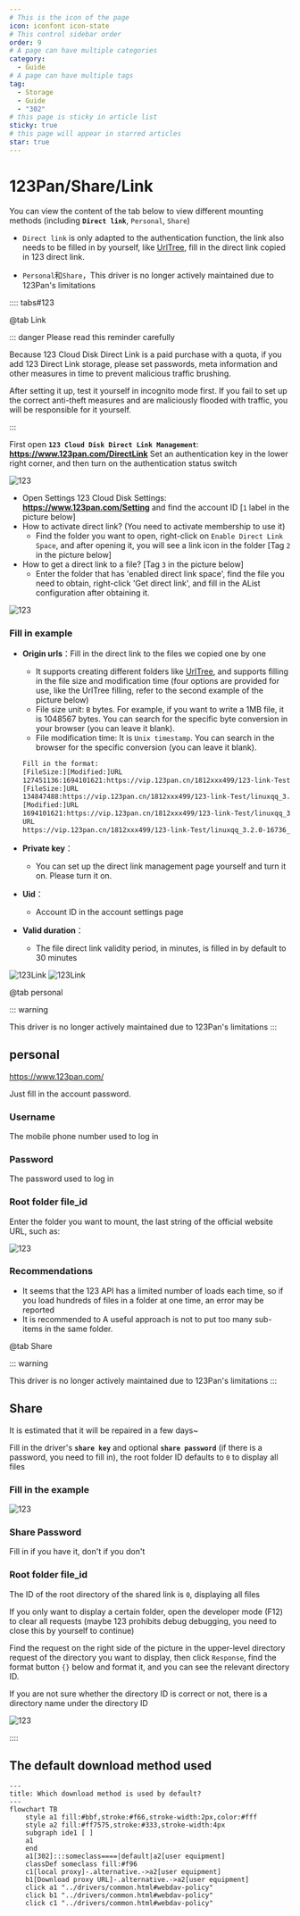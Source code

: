 ```yaml
---
# This is the icon of the page
icon: iconfont icon-state
# This control sidebar order
order: 9
# A page can have multiple categories
category:
  - Guide
# A page can have multiple tags
tag:
  - Storage
  - Guide
  - "302"
# this page is sticky in article list
sticky: true
# this page will appear in starred articles
star: true
---
```


# 123Pan/Share/Link

You can view the content of the tab below to view different mounting methods (including **`Direct link`**, `Personal`, `Share`)

- `Direct link` is only adapted to the authentication function, the link also needs to be filled in by yourself, like [UrlTree](/guide/drivers/UrlTree.md), fill in the direct link copied in 123 direct link.

- `Personal`和`Share`，This driver is no longer actively maintained due to 123Pan's limitations



:::: tabs#123

@tab Link

::: danger Please read this reminder carefully

Because 123 Cloud Disk Direct Link is a paid purchase with a quota, if you add 123 Direct Link storage, please set passwords, meta information and other measures in time to prevent malicious traffic brushing.

After setting it up, test it yourself in incognito mode first. If you fail to set up the correct anti-theft measures and are maliciously flooded with traffic, you will be responsible for it yourself.

:::

First open **`123 Cloud Disk Direct Link Management`**: **https://www.123pan.com/DirectLink** Set an authentication key in the lower right corner, and then turn on the authentication status switch

![123](/img/drivers/123/123_link_1.png)

- Open Settings 123 Cloud Disk Settings: **https://www.123pan.com/Setting** and find the account ID [`1` label in the picture below]
- How to activate direct link? (You need to activate membership to use it)
  - Find the folder you want to open, right-click on `Enable Direct Link Space`, and after opening it, you will see a link icon in the folder [Tag `2` in the picture below]
- How to get a direct link to a file? [Tag `3` in the picture below]
  - Enter the folder that has 'enabled direct link space', find the file you need to obtain, right-click 'Get direct link', and fill in the AList configuration after obtaining it.

![123](/img/drivers/123/123_link_2.png)

### **Fill in example**

- **Origin urls**：Fill in the direct link to the files we copied one by one

  - It supports creating different folders like [UrlTree](/guide/drivers/UrlTree.md), and supports filling in the file size and modification time (four options are provided for use, like the UrlTree filling, refer to the second example of the picture below)
  - File size unit: `B` bytes. For example, if you want to write a 1MB file, it is 1048567 bytes. You can search for the specific byte conversion in your browser (you can leave it blank).
  - File modification time: It is `Unix timestamp`. You can search in the browser for the specific conversion  (you can leave it blank).

  ```txt
  Fill in the format:
  [FileSize:][Modified:]URL
  127451136:1694101621:https://vip.123pan.cn/1812xxx499/123-link-Test/linuxqq_3.2.0-16736_mips64el.deb
  [FileSize:]URL
  134847488:https://vip.123pan.cn/1812xxx499/123-link-Test/linuxqq_3.2.0-16736_loong64.deb
  [Modified:]URL
  1694101621:https://vip.123pan.cn/1812xxx499/123-link-Test/linuxqq_3.2.0-16736_arm64.AppImage
  URL
  https://vip.123pan.cn/1812xxx499/123-link-Test/linuxqq_3.2.0-16736_x86_64.AppImage
  ```

- **Private key**：

  - You can set up the direct link management page yourself and turn it on. Please turn it on.

- **Uid**：

  - Account ID in the account settings page

- **Valid duration**：

  - The file direct link validity period, in minutes, is filled in by default to 30 minutes

<div class="image-preview">  
    <img src="/img/drivers/123/123_link_3.png" alt="123Link" title="123Link"/>
    <img src="/img/drivers/123/123_link_4.png" alt="123Link" title="123Link"/>
</div>



@tab personal

::: warning 

This driver is no longer actively maintained due to 123Pan's limitations
:::

## **personal**

https://www.123pan.com/

Just fill in the account password.

### **Username**
The mobile phone number used to log in
### **Password**
The password used to log in
### **Root folder file_id**
Enter the folder you want to mount, the last string of the official website URL, such as:

![123](/img/drivers/123/123.png)

### **Recommendations**

- It seems that the 123 API has a limited number of loads each time, so if you load hundreds of files in a folder at one time, an error may be reported
- It is recommended to A useful approach is not to put too many sub-items in the same folder.



@tab Share

::: warning 

This driver is no longer actively maintained due to 123Pan's limitations
:::

## **Share**

It is estimated that it will be repaired in a few days~

Fill in the driver's **`share key`** and optional **`share password`** (if there is a password, you need to fill in), the root folder ID defaults to `0` to display all files

### **Fill in the example**

![123](/img/drivers/123/123_add_demo.png)



### **Share Password**

Fill in if you have it, don't if you don't



### **Root folder file_id**

The ID of the root directory of the shared link is `0`, displaying all files

If you only want to display a certain folder, open the developer mode (F12) to clear all requests (maybe 123 prohibits debug debugging, you need to close this by yourself to continue)

Find the request on the right side of the picture in the upper-level directory request of the directory you want to display, then click `Response`, find the format button `{}` below and format it, and you can see the relevant directory ID.

If you are not sure whether the directory ID is correct or not, there is a directory name under the directory ID

![123](/img/drivers/123/123_fl_id.png)

::::

## **The default download method used**

```mermaid
---
title: Which download method is used by default?
---
flowchart TB
    style a1 fill:#bbf,stroke:#f66,stroke-width:2px,color:#fff
    style a2 fill:#ff7575,stroke:#333,stroke-width:4px
    subgraph ide1 [ ]
    a1
    end
    a1[302]:::someclass====|default|a2[user equipment]
    classDef someclass fill:#f96
    c1[local proxy]-.alternative.->a2[user equipment]
    b1[Download proxy URL]-.alternative.->a2[user equipment]
    click a1 "../drivers/common.html#webdav-policy"
    click b1 "../drivers/common.html#webdav-policy"
    click c1 "../drivers/common.html#webdav-policy"
```